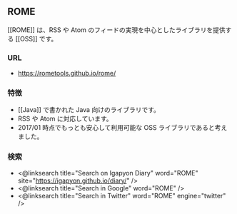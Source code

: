 ## ROME

[[ROME]] は、RSS や Atom のフィードの実現を中心としたライブラリを提供する [[OSS]] です。

### URL

* https://rometools.github.io/rome/

### 特徴

* [[Java]] で書かれた Java 向けのライブラリです。
* RSS や Atom に対応しています。
* 2017/01 時点でもっとも安心して利用可能な OSS ライブラリであると考えました。

### 検索

* <@linksearch title="Search on Igapyon Diary" word="ROME" site="https://igapyon.github.io/diary/" />
* <@linksearch title="Search in Google" word="ROME" />
* <@linksearch title="Search in Twitter" word="ROME" engine="twitter" />
